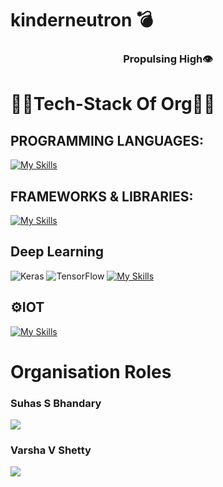 
# kinderneutron 💣

<h3 align="center"> Propulsing High👁️</h3>

# 🚀🚀Tech-Stack Of Org🚀🚀

<h2>PROGRAMMING LANGUAGES:</h2>

[![My Skills](https://skillicons.dev/icons?i=c,cpp,latex,markdown,python,html,css,js)](https://skillicons.dev)

<h2>FRAMEWORKS & LIBRARIES:</h2>

[![My Skills](https://skillicons.dev/icons?i=django,bootstrap,react)](https://skillicons.dev)

<h2>Deep Learning</h2>

![Keras](https://img.shields.io/badge/Keras-%23D00000.svg?style=for-the-badge&logo=Keras&logoColor=white) ![TensorFlow](https://img.shields.io/badge/TensorFlow-%23FF6F00.svg?style=for-the-badge&logo=TensorFlow&logoColor=white)
[![My Skills](https://skillicons.dev/icons?i=keras,numpy,pandas,plotly)](https://skillicons.dev)
<h2>⚙IOT</h2>

[![My Skills](https://skillicons.dev/icons?i=arduino,vscode,git,github)](https://skillicons.dev)

# Organisation Roles 
### Suhas S Bhandary
![](https://img.shields.io/badge/Organization_Owner-KinderNeutron-506365?style=for-the-badge&logo=instatus&labelColor=428813)

### Varsha V Shetty
![](https://img.shields.io/badge/Documentation_Head-KinderNeutron-506365?style=for-the-badge&logo=pagekit&labelColor=FF1E0D)



